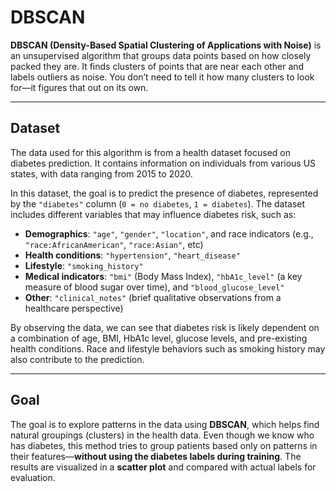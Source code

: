# DBSCAN

**DBSCAN (Density-Based Spatial Clustering of Applications with Noise)** is an unsupervised algorithm that groups data points based on how closely packed they are. It finds clusters of points that are near each other and labels outliers as noise. You don’t need to tell it how many clusters to look for—it figures that out on its own.

---

## Dataset

The data used for this algorithm is from a health dataset focused on diabetes prediction. It contains information on individuals from various US states, with data ranging from 2015 to 2020.

In this dataset, the goal is to predict the presence of diabetes, represented by the `"diabetes"` column (`0 = no diabetes`, `1 = diabetes`). The dataset includes different variables that may influence diabetes risk, such as:

- **Demographics**: `"age"`, `"gender"`, `"location"`, and race indicators (e.g., `"race:AfricanAmerican"`, `"race:Asian"`, etc)
- **Health conditions**: `"hypertension"`, `"heart_disease"`
- **Lifestyle**: `"smoking_history"`
- **Medical indicators**: `"bmi"` (Body Mass Index), `"hbA1c_level"` (a key measure of blood sugar over time), and `"blood_glucose_level"`
- **Other**: `"clinical_notes"` (brief qualitative observations from a healthcare perspective)

By observing the data, we can see that diabetes risk is likely dependent on a combination of age, BMI, HbA1c level, glucose levels, and pre-existing health conditions. Race and lifestyle behaviors such as smoking history may also contribute to the prediction.

---

## Goal

The goal is to explore patterns in the data using **DBSCAN**, which helps find natural groupings (clusters) in the health data. Even though we know who has diabetes, this method tries to group patients based only on patterns in their features—**without using the diabetes labels during training**. The results are visualized in a **scatter plot** and compared with actual labels for evaluation.